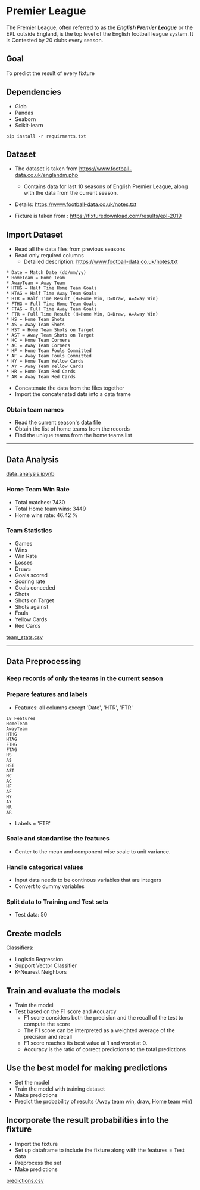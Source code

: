 # Premier League

The Premier League, often referred to as the ***English Premier League*** or the EPL outside England, is the top level of the English football league system. It is Contested by 20 clubs every season.

## Goal

To predict the result of every fixture

## Dependencies

* Glob
* Pandas
* Seaborn
* Scikit-learn

`pip install -r requirments.txt`

## Dataset

* The dataset is taken from https://www.football-data.co.uk/englandm.php
  * Contains data for last 10 seasons of English Premier League, along with the data from the current season.

* Details: https://www.football-data.co.uk/notes.txt

* Fixture is taken from : https://fixturedownload.com/results/epl-2019

## Import Dataset

* Read all the data files from previous seasons
* Read only required columns
  * Detailed description: https://www.football-data.co.uk/notes.txt

```
* Date = Match Date (dd/mm/yy)
* HomeTeam = Home Team
* AwayTeam = Away Team
* HTHG = Half Time Home Team Goals
* HTAG = Half Time Away Team Goals
* HTR = Half Time Result (H=Home Win, D=Draw, A=Away Win)
* FTHG = Full Time Home Team Goals
* FTAG = Full Time Away Team Goals
* FTR = Full Time Result (H=Home Win, D=Draw, A=Away Win)
* HS = Home Team Shots
* AS = Away Team Shots
* HST = Home Team Shots on Target
* AST = Away Team Shots on Target
* HC = Home Team Corners
* AC = Away Team Corners
* HF = Home Team Fouls Committed
* AF = Away Team Fouls Committed
* HY = Home Team Yellow Cards
* AY = Away Team Yellow Cards
* HR = Home Team Red Cards
* AR = Away Team Red Cards
```

* Concatenate the data from the files together
* Import the concatenated data into a data frame

### Obtain team names

* Read the current season's data file
* Obtain the list of home teams from the records
* Find the unique teams from the home teams list

---

## Data Analysis

[data_analysis.ipynb](ooks/notebdata_analysis.ipynb)

### Home Team Win Rate

* Total matches: 7430
* Total Home team wins: 3449
* Home wins rate: 46.42 %

### Team Statistics

* Games
* Wins
* Win Rate
* Losses
* Draws  
* Goals scored
* Scoring rate
* Goals conceded
* Shots
* Shots on Target
* Shots against
* Fouls
* Yellow Cards
* Red Cards

[team_stats.csv](data/statistics/team_stats.csv)

---

## Data Preprocessing

### Keep records of only the teams in the current season

### Prepare features and labels

* Features: all columns except 'Date', 'HTR', 'FTR'

```
18 Features
HomeTeam
AwayTeam
HTHG
HTAG
FTHG
FTAG
HS
AS
HST
AST
HC
AC
HF
AF
HY
AY
HR
AR
```

* Labels = 'FTR'

### Scale and standardise the features

* Center to the mean and component wise scale to unit variance.

### Handle categorical values

* Input data needs to be continous variables that are integers
* Convert to dummy variables

### Split data to Training and Test sets

* Test data: 50

## Create models

Classifiers:

* Logistic Regression
* Support Vector Classifier
* K-Nearest Neighbors

## Train and evaluate the models

* Train the model
* Test based on the F1 score and Accuarcy
  * F1 score considers both the precision and the recall of the test to compute the score
  * The F1 score can be interpreted as a weighted average of the precision and recall
  * F1 score reaches its best value at 1 and worst at 0.
  * Accuracy is the ratio of correct predictions to the total predictions

## Use the best model for making predictions

* Set the model
* Train the model with training dataset
* Make predictions
* Predict the probability of results (Away team win, draw, Home team win)

## Incorporate the result probabilities into the fixture

* Import the fixture
* Set up dataframe to include the fixture along with the features = Test data
* Preprocess the set
* Make predictions

[predictions.csv](data/predictions/predictions.csv)